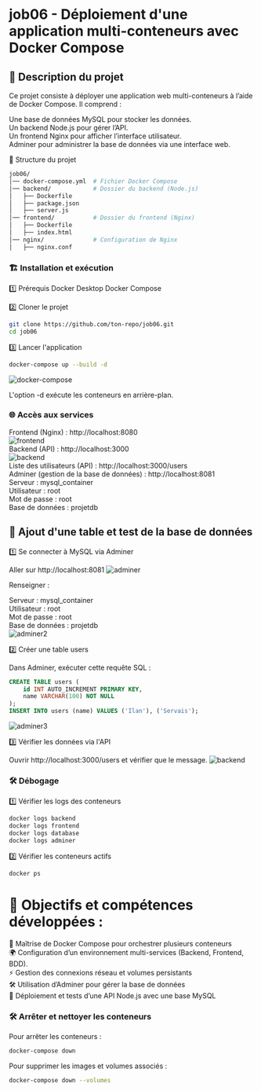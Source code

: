 # job06 - Déploiement d'une application multi-conteneurs avec Docker Compose

## 📌 Description du projet

Ce projet consiste à déployer une application web multi-conteneurs à l’aide de Docker Compose. Il comprend :

Une base de données MySQL pour stocker les données.  
Un backend Node.js pour gérer l’API.  
Un frontend Nginx pour afficher l’interface utilisateur.  
Adminer pour administrer la base de données via une interface web.  

📁 Structure du projet

```bash
job06/
│── docker-compose.yml  # Fichier Docker Compose
│── backend/            # Dossier du backend (Node.js)
│   ├── Dockerfile
│   ├── package.json
│   ├── server.js
│── frontend/           # Dossier du frontend (Nginx)
│   ├── Dockerfile
│   ├── index.html
│── nginx/              # Configuration de Nginx
│   ├── nginx.conf
```
### 🏗 Installation et exécution

1️⃣ Prérequis
Docker Desktop
Docker Compose

2️⃣ Cloner le projet
```bash
git clone https://github.com/ton-repo/job06.git
cd job06
```
3️⃣ Lancer l'application
```bash
docker-compose up --build -d
```
![docker-compose](/Job06/image/image2.png)

L'option -d exécute les conteneurs en arrière-plan.

### 🌐 Accès aux services

Frontend (Nginx) : http://localhost:8080  
![frontend](/Job06/image/image1.png)  
Backend (API) : http://localhost:3000  
![backend](/Job06/image/backend.png)  
Liste des utilisateurs (API) : http://localhost:3000/users  
Adminer (gestion de la base de données) : http://localhost:8081  
Serveur : mysql_container  
Utilisateur : root  
Mot de passe : root  
Base de données : projetdb  


## 📌 Ajout d'une table et test de la base de données

1️⃣ Se connecter à MySQL via Adminer

Aller sur http://localhost:8081
![adminer](/Job06/image/adminer.png)

Renseigner :  

Serveur : mysql_container    
Utilisateur : root  
Mot de passe : root    
Base de données : projetdb  
![adminer2](/Job06/image/adminer2.png)

2️⃣ Créer une table users  

Dans Adminer, exécuter cette requête SQL :

```sql
CREATE TABLE users (
    id INT AUTO_INCREMENT PRIMARY KEY,
    name VARCHAR(100) NOT NULL
);
INSERT INTO users (name) VALUES ('Ilan'), ('Servais');
```
![adminer3](/Job06/image/adminer3.png)


3️⃣ Vérifier les données via l'API

Ouvrir http://localhost:3000/users et vérifier que le message.
![backend](/Job06/image/backend2.png)

### 🛠 Débogage

1️⃣ Vérifier les logs des conteneurs

```bash
docker logs backend
docker logs frontend
docker logs database
docker logs adminer
```

2️⃣ Vérifier les conteneurs actifs

```bash
docker ps
```

# 🎯 Objectifs et compétences développées :  

🐳 Maîtrise de Docker Compose pour orchestrer plusieurs conteneurs  
🌍 Configuration d’un environnement multi-services (Backend, Frontend, BDD).  
⚡ Gestion des connexions réseau et volumes persistants  
🛠 Utilisation d’Adminer pour gérer la base de données  
📡 Déploiement et tests d’une API Node.js avec une base MySQL  

### 🛠 Arrêter et nettoyer les conteneurs

Pour arrêter les conteneurs :

```bash
docker-compose down
```

Pour supprimer les images et volumes associés :

```bash
docker-compose down --volumes
```

